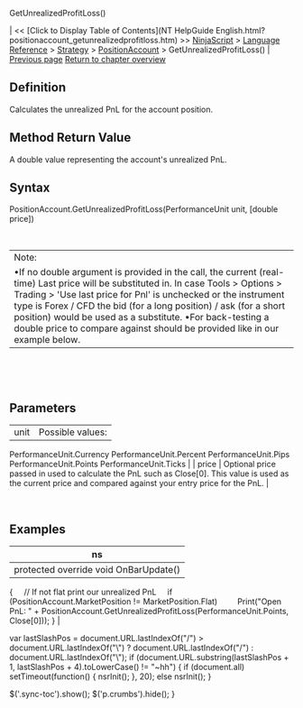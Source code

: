 ﻿










 


GetUnrealizedProfitLoss()







| &lt;&lt; [Click to Display Table of Contents](NT HelpGuide English.html?positionaccount_getunrealizedprofitloss.htm) &gt;&gt;
 [NinjaScript](ninjascript.htm) &gt; [Language Reference](language_reference_wip.htm) &gt; [Strategy](strategy.htm) &gt; [PositionAccount](positionaccount.htm) &gt;
GetUnrealizedProfitLoss() | [Previous page](positionaccount_averageprice.htm)
[Return to chapter overview](positionaccount.htm)










Definition
----------


Calculates the unrealized PnL for the account position.



Method Return Value
-------------------


A double value representing the account's unrealized PnL.



Syntax
------


PositionAccount.GetUnrealizedProfitLoss(PerformanceUnit unit, [double price])


 




|  |
| --- |
| Note: 
•If no double argument is provided in the call, the current (real-time) Last price will be substituted in. In case Tools &gt; Options &gt; Trading &gt; 'Use last price for Pnl' is unchecked or the instrument type is Forex / CFD the bid (for a long position) / ask (for a short position) would be used as a substitute. •For back-testing a double price to compare against should be provided like in our example below. |



 


 


Parameters
----------




|  |  |
| --- | --- |
| unit | Possible values:
PerformanceUnit.Currency
PerformanceUnit.Percent
PerformanceUnit.Pips
PerformanceUnit.Points
PerformanceUnit.Ticks |
| price | Optional price passed in used to calculate the PnL such as Close[0]. This value is used as the current price and compared against your entry price for the PnL. |



 



Examples
--------




| ns |
| --- |
| protected override void OnBarUpdate()
{
     // If not flat print our unrealized PnL
     if (PositionAccount.MarketPosition != MarketPosition.Flat)
         Print("Open PnL: " + PositionAccount.GetUnrealizedProfitLoss(PerformanceUnit.Points, Close[0]));
} |






 
 var lastSlashPos = document.URL.lastIndexOf("/") &gt; document.URL.lastIndexOf("\\") ? document.URL.lastIndexOf("/") : document.URL.lastIndexOf("\\");
 if (document.URL.substring(lastSlashPos + 1, lastSlashPos + 4).toLowerCase() != "~hh") {
 if (document.all) setTimeout(function() {
 nsrInit();
 }, 20);
 else nsrInit();
 }
 
 
 $('.sync-toc').show();
 $('p.crumbs').hide();
 }
 
 
 



